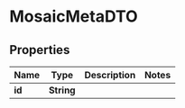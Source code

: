 
# MosaicMetaDTO

## Properties
Name | Type | Description | Notes
------------ | ------------- | ------------- | -------------
**id** | **String** |  | 



